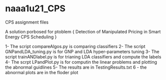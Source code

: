 # naaa1u21_CPS
CPS assignment files 

A solution porbosed for ptoblem { Detection of Manipulated Pricing in Smart Energy CPS Scheduling }

1- The script compareAlgos.py is comparing classifiers
2- The script GNPandLDA_tuning.py is for GNP and LDA hyper-parameters tuning
3- The script trainANDlabel.py is for trianing LDA classifiers and compute the labels
4- The scrpt LPandPlot.py is for computin the linear problems and plotting the abnormal guidlines
5- The results are in TestingResults.txt
6 - the abnormal plots are in the floder plot
